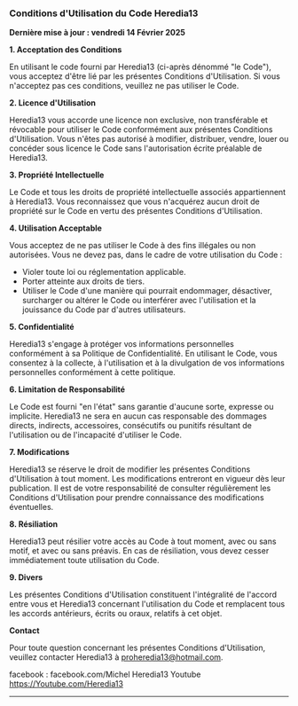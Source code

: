 ### Conditions d'Utilisation du Code Heredia13

**Dernière mise à jour : vendredi 14 Février 2025**

**1. Acceptation des Conditions**

En utilisant le code fourni par Heredia13 (ci-après dénommé "le Code"), vous acceptez d'être lié par les présentes Conditions d'Utilisation. Si vous n'acceptez pas ces conditions, veuillez ne pas utiliser le Code.

**2. Licence d'Utilisation**

Heredia13 vous accorde une licence non exclusive, non transférable et révocable pour utiliser le Code conformément aux présentes Conditions d'Utilisation. Vous n'êtes pas autorisé à modifier, distribuer, vendre, louer ou concéder sous licence le Code sans l'autorisation écrite préalable de Heredia13.

**3. Propriété Intellectuelle**

Le Code et tous les droits de propriété intellectuelle associés appartiennent à Heredia13. Vous reconnaissez que vous n'acquérez aucun droit de propriété sur le Code en vertu des présentes Conditions d'Utilisation.

**4. Utilisation Acceptable**

Vous acceptez de ne pas utiliser le Code à des fins illégales ou non autorisées. Vous ne devez pas, dans le cadre de votre utilisation du Code :

- Violer toute loi ou réglementation applicable.
- Porter atteinte aux droits de tiers.
- Utiliser le Code d'une manière qui pourrait endommager, désactiver, surcharger ou altérer le Code ou interférer avec l'utilisation et la jouissance du Code par d'autres utilisateurs.

**5. Confidentialité**

Heredia13 s'engage à protéger vos informations personnelles conformément à sa Politique de Confidentialité. En utilisant le Code, vous consentez à la collecte, à l'utilisation et à la divulgation de vos informations personnelles conformément à cette politique.

**6. Limitation de Responsabilité**

Le Code est fourni "en l'état" sans garantie d'aucune sorte, expresse ou implicite. Heredia13 ne sera en aucun cas responsable des dommages directs, indirects, accessoires, consécutifs ou punitifs résultant de l'utilisation ou de l'incapacité d'utiliser le Code.

**7. Modifications**

Heredia13 se réserve le droit de modifier les présentes Conditions d'Utilisation à tout moment. Les modifications entreront en vigueur dès leur publication. Il est de votre responsabilité de consulter régulièrement les Conditions d'Utilisation pour prendre connaissance des modifications éventuelles.

**8. Résiliation**

Heredia13 peut résilier votre accès au Code à tout moment, avec ou sans motif, et avec ou sans préavis. En cas de résiliation, vous devez cesser immédiatement toute utilisation du Code.

**9. Divers**

Les présentes Conditions d'Utilisation constituent l'intégralité de l'accord entre vous et Heredia13 concernant l'utilisation du Code et remplacent tous les accords antérieurs, écrits ou oraux, relatifs à cet objet.

**Contact**

Pour toute question concernant les présentes Conditions d'Utilisation, veuillez contacter Heredia13 à proheredia13@hotmail.com.

facebook : facebook.com/Michel Heredia13
Youtube https://Youtube.com/Heredia13

---

